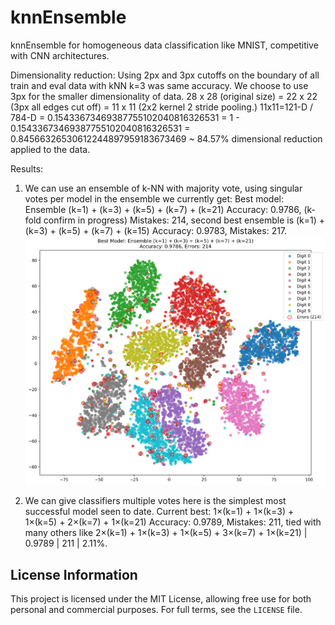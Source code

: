 # knnEnsemble

knnEnsemble for homogeneous data classification like MNIST, competitive with CNN architectures.

Dimensionality reduction: Using 2px and 3px cutoffs on the boundary of all train and eval data with kNN k=3 was same accuracy. We choose to use 3px for the smaller dimensionality of data. 28 x 28 (original size) = 22 x 22 (3px all edges cut off) = 11 x 11 (2x2 kernel 2 stride pooling.) 11x11=121-D / 784-D = 0.15433673469387755102040816326531 = 1 - 0.15433673469387755102040816326531 = 0.84566326530612244897959183673469 ~ 84.57% dimensional reduction applied to the data.

Results:

1.	We can use an ensemble of k-NN with majority vote, using singular votes per model in the ensemble we currently get: Best model: Ensemble (k=1) + (k=3) + (k=5) + (k=7) + (k=21) Accuracy: 0.9786, (k-fold confirm in progress) Mistakes: 214, second best ensemble is (k=1) + (k=3) + (k=5) + (k=7) + (k=15) Accuracy: 0.9783, Mistakes: 217.
![Mistakes in tSNE](best_model_errors_tsne.png)

2.	We can give classifiers multiple votes here is the simplest most successful model seen to date. Current best: 1×(k=1) + 1×(k=3) + 1×(k=5) + 2×(k=7) + 1×(k=21) Accuracy: 0.9789, Mistakes: 211, tied with many others like  2×(k=1) + 1×(k=3) + 1×(k=5) + 3×(k=7) + 1×(k=21) | 0.9789 | 211 | 2.11%.

## License Information

This project is licensed under the MIT License, allowing free use for both personal and commercial purposes. For full terms, see the `LICENSE` file.

